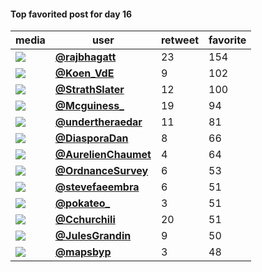 #### Top favorited post for day 16
| media                                                                                        | user                                            |   retweet |   favorite |
|----------------------------------------------------------------------------------------------|-------------------------------------------------|-----------|------------|
| ![](http://pbs.twimg.com/media/Em9KLdrVEAAMxEY.jpg)                                          | **[@rajbhagatt](https://t.co/q4aOa1Tkf3)**      |        23 |        154 |
| ![](http://pbs.twimg.com/media/Em9UGm6XEAEuRmS.jpg)                                          | **[@Koen_VdE](https://t.co/FVvIeZfOo7)**        |         9 |        102 |
| ![](http://pbs.twimg.com/media/Em7oFSKXUAAwvQ6.jpg)                                          | **[@StrathSlater](https://t.co/cBsnZRNmjp)**    |        12 |        100 |
| ![](http://pbs.twimg.com/media/Em71ZGYXEAA_4Td.jpg)                                          | **[@Mcguiness_](https://t.co/5fg533VGox)**      |        19 |         94 |
| ![](http://pbs.twimg.com/tweet_video_thumb/Em8JfpoXMAAEhl0.jpg)                              | **[@undertheraedar](https://t.co/Sm0d0276eA)**  |        11 |         81 |
| ![](http://pbs.twimg.com/media/Em84H4bXUAUokxI.jpg)                                          | **[@DiasporaDan](https://t.co/ibTcwNeG57)**     |         8 |         66 |
| ![](http://pbs.twimg.com/media/Em7ql-oXYAIqFNf.jpg)                                          | **[@AurelienChaumet](https://t.co/3wARIO8MNm)** |         4 |         64 |
| ![](http://pbs.twimg.com/media/Em77a7hWMAAmJDo.jpg)                                          | **[@OrdnanceSurvey](https://t.co/RG9kR8UOPn)**  |         6 |         53 |
| ![](http://pbs.twimg.com/media/Em8VGF4XEAAdgpO.jpg)                                          | **[@stevefaeembra](https://t.co/fl4Beirwzk)**   |         6 |         51 |
| ![](http://pbs.twimg.com/media/Em91DDGXEAEoSns.jpg)                                          | **[@pokateo_](https://t.co/cn1cHRGuO0)**        |         3 |         51 |
| ![](http://pbs.twimg.com/media/Em6T8BaXYAI60XQ.jpg)                                          | **[@Cchurchili](https://t.co/gllKPtSp5i)**      |        20 |         51 |
| ![](http://pbs.twimg.com/media/El0wRYaWoAEI5Ol.jpg)                                          | **[@JulesGrandin](https://t.co/FknIMF2lzU)**    |         9 |         50 |
| ![](http://pbs.twimg.com/media/Em9vw0jXcBYaXOC.jpg)                                          | **[@mapsbyp](https://t.co/rKJ2PuIiMA)**         |         3 |         48 |
 
